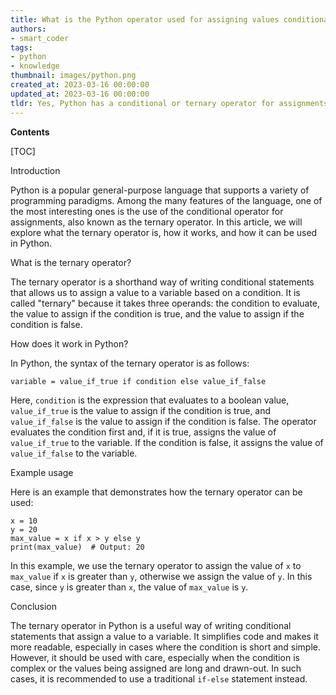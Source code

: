 ```yaml
---
title: What is the Python operator used for assigning values conditionally, often referred to as the ternary operator?
authors:
- smart_coder
tags:
- python
- knowledge
thumbnail: images/python.png
created_at: 2023-03-16 00:00:00
updated_at: 2023-03-16 00:00:00
tldr: Yes, Python has a conditional or ternary operator for assignments, which is expressed as `value\_if\_true if condition else value\_if\_false`.
---
```


**Contents**

[TOC]

Introduction

Python is a popular general-purpose language that supports a variety of programming paradigms. Among the many features of the language, one of the most interesting ones is the use of the conditional operator for assignments, also known as the ternary operator. In this article, we will explore what the ternary operator is, how it works, and how it can be used in Python.

What is the ternary operator?

The ternary operator is a shorthand way of writing conditional statements that allows us to assign a value to a variable based on a condition. It is called "ternary" because it takes three operands: the condition to evaluate, the value to assign if the condition is true, and the value to assign if the condition is false.

How does it work in Python?

In Python, the syntax of the ternary operator is as follows:

```
variable = value_if_true if condition else value_if_false
```

Here, `condition` is the expression that evaluates to a boolean value, `value_if_true` is the value to assign if the condition is true, and `value_if_false` is the value to assign if the condition is false. The operator evaluates the condition first and, if it is true, assigns the value of `value_if_true` to the variable. If the condition is false, it assigns the value of `value_if_false` to the variable.

Example usage

Here is an example that demonstrates how the ternary operator can be used:

```
x = 10
y = 20
max_value = x if x > y else y
print(max_value)  # Output: 20
```

In this example, we use the ternary operator to assign the value of `x` to `max_value` if `x` is greater than `y`, otherwise we assign the value of `y`. In this case, since `y` is greater than `x`, the value of `max_value` is `y`.

Conclusion

The ternary operator in Python is a useful way of writing conditional statements that assign a value to a variable. It simplifies code and makes it more readable, especially in cases where the condition is short and simple. However, it should be used with care, especially when the condition is complex or the values being assigned are long and drawn-out. In such cases, it is recommended to use a traditional `if-else` statement instead.
